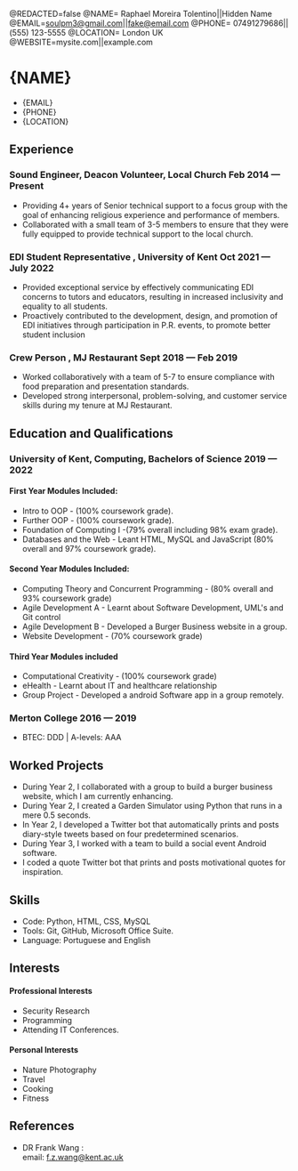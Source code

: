 <!--
Welcome to resume.lol !

This is the template you can use to get started.

More documentation can be found in the docs section
>>> https://resume.lol/docs
-->
@REDACTED=false
@NAME= Raphael Moreira Tolentino||Hidden Name
@EMAIL=soulpm3@gmail.com||fake@email.com
@PHONE= 07491279686||(555) 123-5555
@LOCATION= London UK
@WEBSITE=mysite.com||example.com

# {NAME}

<div class="section headerInfo">

- {EMAIL}
- {PHONE}
- {LOCATION}
</div>

## Experience

### Sound Engineer, Deacon Volunteer, Local Church <span class="spacer"></span> Feb 2014 &mdash; Present

- Providing 4+ years of Senior technical support to a focus group with the goal 
of enhancing religious experience and performance of members.
- Collaborated with a small team of 3-5 members to ensure that they were 
fully equipped to provide technical support to the local church.

### EDI Student Representative , University of Kent  <span class="spacer"></span> Oct 2021 &mdash; July 2022

- Provided exceptional service by effectively communicating EDI concerns to 
tutors and educators, resulting in increased inclusivity and equality to all 
students.
- Proactively contributed to the development, design, and promotion of EDI 
initiatives through participation in P.R. events, to promote better student 
inclusion

### Crew Person , MJ Restaurant <span class="spacer"></span> Sept 2018 &mdash; Feb 2019

- Worked collaboratively with a team of 5-7 to ensure compliance with food 
preparation and presentation standards. 
- Developed strong interpersonal, problem-solving, and customer service 
skills during my tenure at MJ Restaurant.

## Education and Qualifications

### University of Kent, Computing, Bachelors of Science <span class="spacer"></span> 2019 &mdash; 2022

#### First Year Modules Included:
- Intro to OOP - (100% coursework grade).
- Further OOP - (100% coursework grade).
- Foundation of Computing I -(79% overall including 98% exam grade).
- Databases and the Web - Leant HTML, MySQL and JavaScript (80% overall and 97% coursework grade).
#### Second Year Modules Included: 
- Computing Theory and Concurrent Programming - (80% overall and 93% coursework grade)
- Agile Development A - Learnt about Software Development, UML's and Git control
- Agile Development B - Developed a Burger Business website in a group. 
- Website Development - (70% coursework grade)

#### Third Year Modules included
- Computational Creativity - (100% coursework grade)
- eHealth - Learnt about IT and healthcare relationship
- Group Project - Developed a android Software app in a group remotely. 

### Merton College<span class="spacer"></span> 2016 &mdash; 2019
- BTEC: DDD | A-levels: AAA

## Worked Projects
- During Year 2, I collaborated with a group to build a burger business website, which I am currently enhancing.
- During Year 2, I created a Garden Simulator using Python that runs in a mere 0.5 seconds.
- In Year 2, I developed a Twitter bot that automatically prints and posts diary-style tweets based on four predetermined scenarios.
- During Year 3, I worked with a team to build a social event Android software.
- I coded a quote Twitter bot that prints and posts motivational quotes for inspiration.

## Skills
- Code: Python, HTML, CSS, MySQL
- Tools: Git, GitHub, Microsoft Office Suite.
- Language: Portuguese and English

## Interests
#### Professional Interests
- Security Research
- Programming
- Attending IT Conferences.
#### Personal Interests
- Nature Photography
- Travel
- Cooking
- Fitness

## References
- DR Frank Wang : <br> email: f.z.wang@kent.ac.uk 

